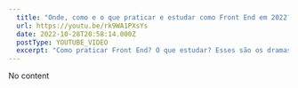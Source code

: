 ```yaml
---
  title: "Onde, como e o que praticar e estudar como Front End em 2022? FREE 0800"
  url: https://youtu.be/rk9WA1PXsYs
  date: 2022-10-28T20:58:14.000Z
  postType: YOUTUBE_VIDEO
  excerpt: "Como praticar Front End? O que estudar? Esses são os dramas que todo mundo passa na carerira de programação e hoje to aqui pra dar dicas que você pode aproveitar de forma G-R-A-T-U-I-T-A é só sentar, pegar a pipoquinha e bora ver junto!"
---
```

  
  No content
  